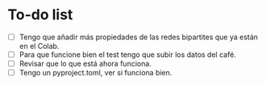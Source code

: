 # To-do list

- [ ] Tengo que añadir más propiedades de las redes bipartites que ya están en el Colab. 
- [ ] Para que funcione bien el test tengo que subir los datos del café.
- [ ] Revisar que lo que está ahora funciona.
- [ ] Tengo un pyproject.toml, ver si funciona bien.
